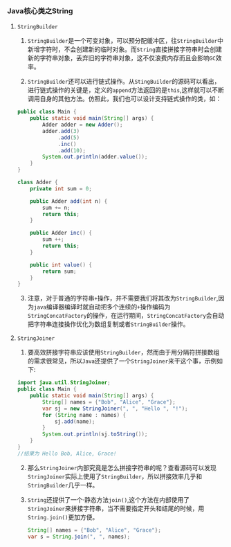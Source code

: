 ### Java核心类之String ###

1. `StringBuilder`

   1. `StringBuilder`是一个可变对象，可以预分配缓冲区，往`StringBuilder`中新增字符时，不会创建新的临时对象。而`String`直接拼接字符串时会创建新的字符串对象，丢弃旧的字符串对象，这不仅浪费内存而且会影响`GC`效率。

   2. `StringBuilder`还可以进行链式操作。从`StingBuilder`的源码可以看出，进行链式操作的关键是，定义的`append`方法返回的是`this`,这样就可以不断调用自身的其他方法。仿照此，我们也可以设计支持链式操作的类，如：

   ```java
   public class Main {
       public static void main(String[] args) {
           Adder adder = new Adder();
           adder.add(3)
                .add(5)
                .inc()
                .add(10);
           System.out.println(adder.value());
       }
   }
   
   class Adder {
       private int sum = 0;
   
       public Adder add(int n) {
           sum += n;
           return this;
       }
   
       public Adder inc() {
           sum ++;
           return this;
       }
   
       public int value() {
           return sum;
       }
   }
   ```

   3. 注意，对于普通的字符串`+`操作，并不需要我们将其改为`StringBuilder`,因为`java`编译器编译时就自动把多个连续的`+`操作编码为`StringConcatFactory`的操作，在运行期间，`StringConcatFactory`会自动把字符串连接操作优化为数组复制或者`StringBuilder`操作。

2. `StringJoiner`

   1. 要高效拼接字符串应该使用`StringBuilder`，然而由于用分隔符拼接数组的需求很常见，所以`Java`还提供了一个`StringJoiner`来干这个事，示例如下:

   ```java
   import java.util.StringJoiner;
   public class Main {
       public static void main(String[] args) {
           String[] names = {"Bob", "Alice", "Grace"};
           var sj = new StringJoiner(", ", "Hello ", "!");
           for (String name : names) {
               sj.add(name);
           }
           System.out.println(sj.toString());
       }
   }
   //结果为 Hello Bob, Alice, Grace!
   ```

   2. 那么`StringJoiner`内部究竟是怎么拼接字符串的呢？查看源码可以发现`StringJoiner`实际上使用了`StringBuilder`，所以拼接效率几乎和`StringBuilder`几乎一样。

   3. `String`还提供了一个·静态方法`join()`,这个方法在内部使用了`StringJoiner`来拼接字符串，当不需要指定开头和结尾的时候，用`String.join()`更加方便。

      ```java
      String[] names = {"Bob", "Alice", "Grace"};
      var s = String.join(", ", names);
      ```


